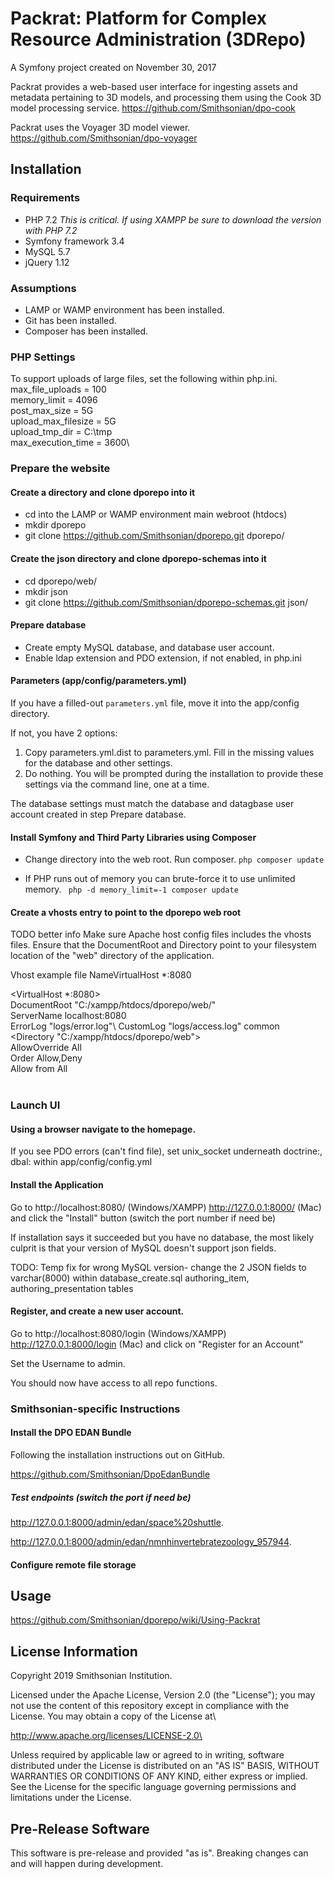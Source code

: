 # Packrat: Platform for Complex Resource Administration (3DRepo)

A Symfony project created on November 30, 2017

Packrat provides a web-based user interface for ingesting assets and metadata pertaining to 3D models, and processing them using the Cook 3D model processing service. https://github.com/Smithsonian/dpo-cook

Packrat uses the Voyager 3D model viewer. https://github.com/Smithsonian/dpo-voyager

## Installation
### Requirements
- PHP 7.2 *This is critical. If using XAMPP be sure to download the version with PHP 7.2*
- Symfony framework 3.4
- MySQL 5.7
- jQuery 1.12

### Assumptions
- LAMP or WAMP environment has been installed.
- Git has been installed.
- Composer has been installed.

### PHP Settings
To support uploads of large files, set the following within php.ini.
max_file_uploads = 100\
memory_limit = 4096\
post_max_size = 5G\
upload_max_filesize = 5G\
upload_tmp_dir = C:\tmp\
max_execution_time = 3600\

### Prepare the website
#### Create a directory and clone dporepo into it
- cd into the LAMP or WAMP environment main webroot (htdocs)
- mkdir dporepo
- git clone https://github.com/Smithsonian/dporepo.git dporepo/

#### Create the json directory and clone dporepo-schemas into it
- cd dporepo/web/
- mkdir json
- git clone https://github.com/Smithsonian/dporepo-schemas.git json/

#### Prepare database
- Create empty MySQL database, and database user account.
- Enable ldap extension and PDO extension, if not enabled, in php.ini

#### Parameters (app/config/parameters.yml)
If you have a filled-out `parameters.yml` file, move it into the app/config directory.

If not, you have 2 options:
1. Copy parameters.yml.dist to parameters.yml. Fill in the missing values for the database and other settings.
2. Do nothing. You will be prompted during the installation to provide these settings via the command line, one at a time.

The database settings must match the database and datagbase user account created in step Prepare database.

#### Install Symfony and Third Party Libraries using Composer

- Change directory into the web root. Run composer.
```php composer update```

- If PHP runs out of memory you can brute-force it to use unlimited memory.
``` php -d memory_limit=-1 composer update```

#### Create a vhosts entry to point to the dporepo web root
TODO better info
Make sure Apache host config files includes the vhosts files.
Ensure that the DocumentRoot and Directory point to your filesystem location of the "web" directory of the application.

Vhost example file
NameVirtualHost *:8080

<VirtualHost *:8080><br />
    DocumentRoot "C:/xampp/htdocs/dporepo/web/"\
    ServerName localhost:8080\
    ErrorLog "logs/error.log"\ 
    CustomLog "logs/access.log" common\
    <Directory "C:/xampp/htdocs/dporepo/web"><br />
        AllowOverride All\
        Order Allow,Deny\
        Allow from All\
    </Directory><br />
</VirtualHost>


### Launch UI
#### Using a browser navigate to the homepage.
If you see PDO errors (can't find file), set unix_socket underneath doctrine:, dbal: within app/config/config.yml

#### Install the Application
Go to http://localhost:8080/ (Windows/XAMPP) http://127.0.0.1:8000/ (Mac) and click the "Install" button (switch the port number if need be)

If installation says it succeeded but you have no database, the most likely culprit is that your version of MySQL doesn't support json fields.<br />

TODO: Temp fix for wrong MySQL version- change the 2 JSON fields to varchar(8000) within database_create.sql
authoring_item, authoring_presentation tables

#### Register, and create a new user account.
Go to http://localhost:8080/login (Windows/XAMPP) http://127.0.0.1:8000/login (Mac) and click on "Register for an Account"

Set the Username to admin.  

You should now have access to all repo functions.  

### Smithsonian-specific Instructions
#### Install the DPO EDAN Bundle
Following the installation instructions out on GitHub. 

https://github.com/Smithsonian/DpoEdanBundle

##### Test endpoints (switch the port if need be)

http://127.0.0.1:8000/admin/edan/space%20shuttle. 

http://127.0.0.1:8000/admin/edan/nmnhinvertebratezoology_957944. 

#### Configure remote file storage

## Usage
https://github.com/Smithsonian/dporepo/wiki/Using-Packrat

## License Information

Copyright 2019 Smithsonian Institution.

Licensed under the Apache License, Version 2.0 (the "License"); you may not use the content of this repository except in compliance with the License. You may obtain a copy of the License at\

http://www.apache.org/licenses/LICENSE-2.0\

Unless required by applicable law or agreed to in writing, software distributed under the License is distributed on an "AS IS" BASIS, WITHOUT WARRANTIES OR CONDITIONS OF ANY KIND, either express or implied. See the License for the specific language governing permissions and limitations under the License.

## Pre-Release Software

This software is pre-release and provided "as is". Breaking changes can and will happen during development.
